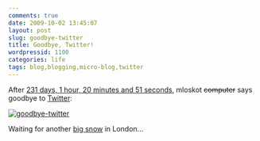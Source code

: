 ```yaml
---
comments: true
date: 2009-10-02 13:45:07
layout: post
slug: goodbye-twitter
title: Goodbye, Twitter!
wordpressid: 1100
categories: life
tags: blog,blogging,micro-blog,twitter
---
```


After [231 days, 1 hour, 20 minutes and 51 seconds](/?p=289), mloskot <del>computer</del> says goodbye to [Twitter](http://twitter.com/mloskot):





[![goodbye-twitter](http://farm3.static.flickr.com/2665/3973724653_6c8b34588b_m.jpg)](http://www.flickr.com/photos/mloskot/3973724653/)





Waiting for another [big snow](http://www.benmarsh.co.uk/snow/) in London...
